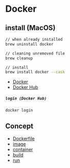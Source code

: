 # Docker

## install (MacOS)
```sh
// when already installed
brew uninstall docker

// cleaning unremoved file 
brew cleanup

// install
brew install docker --cask
```

- [Docker](https://www.docker.com/)  
- [Docker Hub](https://hub.docker.com/)

##### `login (Docker Hub)`
```sh
docker login
```

## Concept
* [Dockerfile](dockerfile)
* [image](image)
* [container](container)
* [build](build)
* [run](run)
